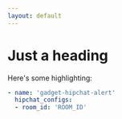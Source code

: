 ```yaml
---
layout: default
---
```


# Just a heading

Here's some highlighting:

```yaml
- name: 'gadget-hipchat-alert'
  hipchat_configs:
  - room_id: 'ROOM_ID'
```
